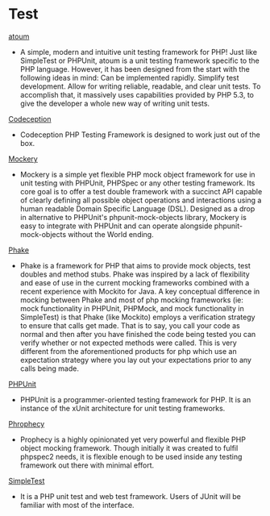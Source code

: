 # Test #

[atoum](https://github.com/atoum/atoum)

 * A simple, modern and intuitive unit testing framework for PHP! Just like SimpleTest or PHPUnit, atoum is a unit testing framework specific to the PHP language. However, it has been designed from the start with the following ideas in mind: Can be implemented rapidly. Simplify test development. Allow for writing reliable, readable, and clear unit tests. To accomplish that, it massively uses capabilities provided by PHP 5.3, to give the developer a whole new way of writing unit tests.

[Codeception](http://codeception.com/)

 * Codeception PHP Testing Framework is designed to work just out of the box.

[Mockery](https://github.com/padraic/mockery)

 * Mockery is a simple yet flexible PHP mock object framework for use in unit testing with PHPUnit, PHPSpec or any other testing framework. Its core goal is to offer a test double framework with a succinct API capable of clearly defining all possible object operations and interactions using a human readable Domain Specific Language (DSL). Designed as a drop in alternative to PHPUnit's phpunit-mock-objects library, Mockery is easy to integrate with PHPUnit and can operate alongside phpunit-mock-objects without the World ending.

[Phake](https://github.com/mlively/Phake)

 * Phake is a framework for PHP that aims to provide mock objects, test doubles and method stubs. Phake was inspired by a lack of flexibility and ease of use in the current mocking frameworks combined with a recent experience with Mockito for Java. A key conceptual difference in mocking between Phake and most of php mocking frameworks (ie: mock functionality in PHPUnit, PHPMock, and mock functionality in SimpleTest) is that Phake (like Mockito) employs a verification strategy to ensure that calls get made. That is to say, you call your code as normal and then after you have finished the code being tested you can verify whether or not expected methods were called. This is very different from the aforementioned products for php which use an expectation strategy where you lay out your expectations prior to any calls being made.

[PHPUnit](https://phpunit.de/)

 * PHPUnit is a programmer-oriented testing framework for PHP. It is an instance of the xUnit architecture for unit testing frameworks.

[Phrophecy](https://github.com/phpspec/prophecy)

 * Prophecy is a highly opinionated yet very powerful and flexible PHP object mocking framework. Though initially it was created to fulfil phpspec2 needs, it is flexible enough to be used inside any testing framework out there with minimal effort.

[SimpleTest](http://simpletest.org/)

 * It is a PHP unit test and web test framework. Users of JUnit will be familiar with most of the interface.
